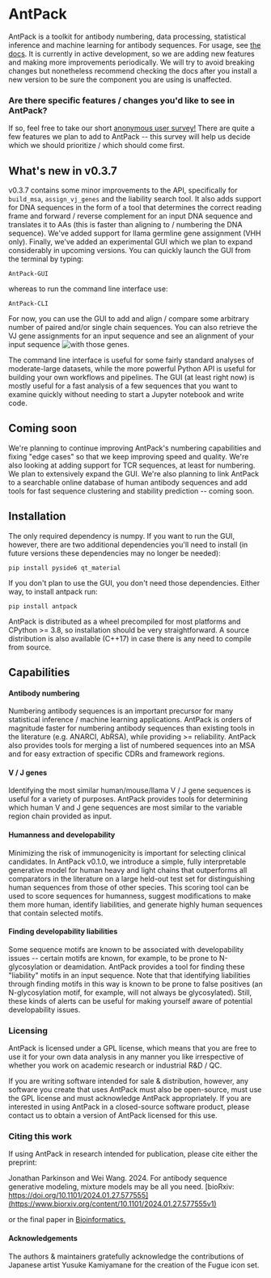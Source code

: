 # AntPack

AntPack is a toolkit for antibody numbering, data processing, statistical inference and
machine learning for antibody sequences. For usage,
see [the docs](https://antpack.readthedocs.io/en/latest/index.html).
It is currently in active development, so we are adding new features
and making more improvements periodically. We will try to avoid breaking
changes but nonetheless recommend checking the docs after you install
a new version to be sure the component you are using is unaffected.

### Are there specific features / changes you'd like to see in AntPack?

If so, feel free to take our short [anonymous user survey!](https://www.surveymonkey.com/r/FWQJKZS)
There are quite a few features we plan to add to AntPack --
this survey will help us decide which we should prioritize /
which should come first.

## What's new in v0.3.7

v0.3.7 contains some minor improvements to the API,
specifically for `build_msa`, `assign_vj_genes` and
the liability search tool. It also adds support for
DNA sequences in the form of a tool that determines
the correct reading frame and forward / reverse complement
for an input DNA sequence and translates it to AAs
(this is faster than aligning to / numbering the
DNA sequence). We've added support for llama germline
gene assignment (VHH only). Finally, we've added an
experimental GUI which we plan to expand considerably
in upcoming versions. You can quickly launch the GUI from
the terminal by typing:
```
AntPack-GUI
```

whereas to run the command line interface use:
```
AntPack-CLI
```

For now, you can use the GUI to add and align / compare some arbitrary
number of paired and/or single chain sequences. You
can also retrieve the VJ gene assignments for an input sequence
and see an alignment of your input sequence
![with those genes.](https://github.com/jlparkI/AntPack/docs/images/multiseq1.png)

The command line interface is useful for some fairly standard
analyses of moderate-large datasets, while the more powerful
Python API is useful for building your own workflows and pipelines.
The GUI (at least right now) is mostly useful for a fast analysis of a few
sequences that you want to examine quickly without needing to
start a Jupyter notebook and write code.

## Coming soon

We're planning to continue improving AntPack's numbering capabilities
and fixing "edge cases" so that we keep improving speed and quality.
We're also looking at adding support for TCR sequences, at least for
numbering. We plan to extensively expand the GUI. We're also planning to link
AntPack to a searchable online database of human antibody sequences
and add tools for fast sequence clustering and stability prediction --
coming soon.

## Installation

The only required dependency is numpy. If you want to run the GUI,
however, there are two additional dependencies you'll need to install
(in future versions these dependencies may no longer be needed):
```
pip install pyside6 qt_material
```

If you don't plan to use the GUI, you don't need those dependencies.
Either way, to install antpack run:
```
pip install antpack
```

AntPack is distributed as a wheel precompiled for most platforms and CPython >= 3.8,
so installation should be very straightforward. A source distribution is also available
(C++17) in case there is any need to compile from source.

## Capabilities


#### Antibody numbering

Numbering antibody sequences is an important precursor for many statistical inference /
machine learning applications. AntPack is orders of magnitude faster for numbering
antibody sequences than existing tools in the literature (e.g. ANARCI, AbRSA),
while providing >= reliability. AntPack also provides tools for merging a list
of numbered sequences into an MSA and for easy extraction of specific CDRs and
framework regions.


#### V / J genes

Identifying the most similar human/mouse/llama V / J gene sequences is useful
for a variety of purposes. AntPack provides tools for determining which human
V and J gene sequences are most similar to the variable region chain provided
as input.


#### Humanness and developability

Minimizing the risk of immunogenicity is important for selecting clinical
candidates. In AntPack v0.1.0, we introduce a simple, fully interpretable
generative model for human heavy and light chains that outperforms all
comparators in the literature on a large held-out test set for distinguishing
human sequences from those of other species. This scoring tool can be used
to score sequences for humanness, suggest modifications to make them more
human, identify liabilities, and generate highly human sequences that contain
selected motifs.


#### Finding developability liabilities

Some sequence motifs are known to be associated with developability issues -- certain
motifs are known, for example, to be prone to N-glycosylation or deamidation. AntPack
provides a tool for finding these "liability" motifs in an input sequence. Note that
that identifying liabilities through finding motifs in this way is known to be prone
to false positives (an N-glycosylation motif, for example, will not always be glycosylated).
Still, these kinds of alerts can be useful for making yourself aware of potential
developability issues.


### Licensing

AntPack is licensed under a GPL license, which means that you are free to
use it for your own data analysis in any manner you like irrespective of
whether you work on academic research or industrial R&D / QC.

If you are writing software intended for sale & distribution, however,
any software you create that uses AntPack must also be open-source, must
use the GPL license and must acknowledge AntPack appropriately. If you
are interested in using AntPack in a closed-source software product,
please contact us to obtain a version of AntPack licensed for this use.


### Citing this work

If using AntPack in research intended for publication, please cite
either the preprint:

Jonathan Parkinson and Wei Wang. 2024. For antibody sequence generative modeling,
mixture models may be all you need.
[bioRxiv: https://doi.org/10.1101/2024.01.27.577555](https://www.biorxiv.org/content/10.1101/2024.01.27.577555v1)

or the final paper in [Bioinformatics.](https://academic.oup.com/bioinformatics/article/40/5/btae278/7656770)

#### Acknowledgements

The authors & maintainers gratefully acknowledge the contributions of
Japanese artist Yusuke Kamiyamane for the creation of the Fugue icon set.
